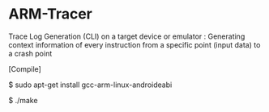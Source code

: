 # ARM-Tracer
Trace Log Generation (CLI) on a target device or emulator : Generating context information of every instruction from a specific point (input data) to a crash point


[Compile]

$ sudo apt-get install gcc-arm-linux-androideabi

$ ./make
